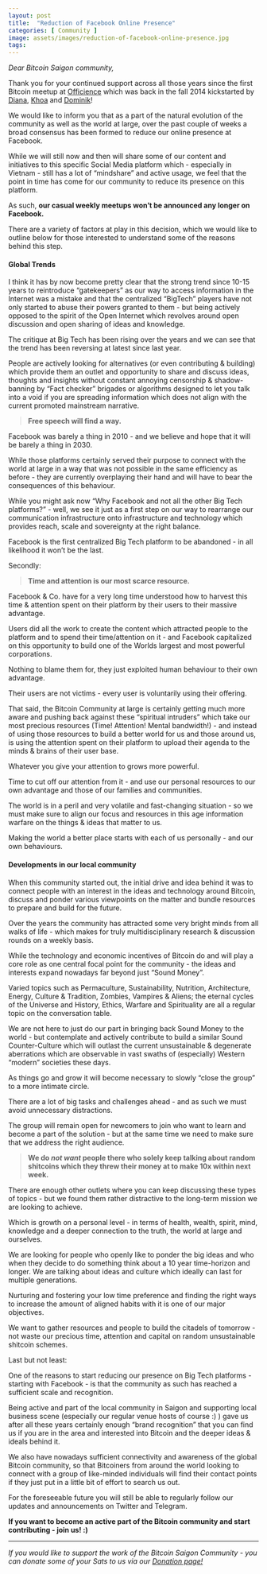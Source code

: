 ```yaml
---
layout: post
title:  "Reduction of Facebook Online Presence"
categories: [ Community ]
image: assets/images/reduction-of-facebook-online-presence.jpg
tags:
---
```

*Dear Bitcoin Saigon community,*

Thank you for your continued support across all those years since the first Bitcoin meetup at [Officience](https://officience.com/) which was back in the fall 2014 kickstarted by [Diana](https://twitter.com/DHQNgo), [Khoa](https://twitter.com/dkhoatr) and [Dominik](http://www.twitter.com/DominikWeil)!

We would like to inform you that as a part of the natural evolution of the community as well as the world at large, over the past couple of weeks a broad consensus has been formed to reduce our online presence at Facebook.

While we will still now and then will share some of our content and initiatives to this specific Social Media platform which - especially in Vietnam - still has a lot of “mindshare” and active usage, we feel that the point in time has come for our community to reduce its presence on this platform.

As such, **our casual weekly meetups won’t be announced any longer on Facebook.**

There are a variety of factors at play in this decision, which we would like to outline below for those interested to understand some of the reasons behind this step.

#### Global Trends

I think it has by now become pretty clear that the strong trend since 10-15 years to reintroduce “gatekeepers” as our way to access information in the Internet was a mistake and that the centralized “BigTech” players have not only started to abuse their powers granted to them - but being actively opposed to the spirit of the Open Internet which revolves around open discussion and open sharing of ideas and knowledge.

The critique at Big Tech has been rising over the years and we can see that the trend has been reversing at latest since last year.

People are actively looking for alternatives (or even contributing & building) which provide them an outlet and opportunity to share and discuss ideas, thoughts and insights without constant annoying censorship & shadow-banning by “Fact checker” brigades or algorithms designed to let you talk into a void if you are spreading information which does not align with the current promoted mainstream narrative.

> **Free speech will find a way.**

Facebook was barely a thing in 2010 - and we believe and hope that it will be barely a thing in 2030.

While those platforms certainly served their purpose to connect with the world at large in a way that was not possible in the same efficiency as before - they are currently overplaying their hand and will have to bear the consequences of this behaviour.

While you might ask now “Why Facebook and not all the other Big Tech platforms?” - well, we see it just as a first step on our way to rearrange our communication infrastructure onto infrastructure and technology which provides reach, scale and sovereignty at the right balance.

Facebook is the first centralized Big Tech platform to be abandoned - in all likelihood it won’t be the last.

Secondly:

> **Time and attention is our most scarce resource.**

Facebook & Co. have for a very long time understood how to harvest this time & attention spent on their platform by their users to their massive advantage.

Users did all the work to create the content which attracted people to the platform and to spend their time/attention on it - and Facebook capitalized on this opportunity to build one of the Worlds largest and most powerful corporations.

Nothing to blame them for, they just exploited human behaviour to their own advantage.

Their users are not victims - every user is voluntarily using their offering.

That said, the Bitcoin Community at large is certainly getting much more aware and pushing back against these “spiritual intruders” which take our most precious resources (Time! Attention! Mental bandwidth!) - and instead of using those resources to build a better world for us and those around us, is using the attention spent on their platform to upload their agenda to the minds & brains of their user base.

Whatever you give your attention to grows more powerful.

Time to cut off our attention from it - and use our personal resources to our own advantage and those of our families and communities.

The world is in a peril and very volatile and fast-changing situation - so we must make sure to align our focus and resources in this age information warfare on the things & ideas that matter to us.

Making the world a better place starts with each of us personally - and our own behaviours.

#### Developments in our local community

When this community started out, the initial drive and idea behind it was to connect people with an interest in the ideas and technology around Bitcoin, discuss and ponder various viewpoints on the matter and bundle resources to prepare and build for the future.

Over the years the community has attracted some very bright minds from all walks of life - which makes for truly multidisciplinary research & discussion rounds on a weekly basis.

While the technology and economic incentives of Bitcoin do and will play a core role as one central focal point for the community - the ideas and interests expand nowadays far beyond just “Sound Money”.

Varied topics such as Permaculture, Sustainability, Nutrition, Architecture, Energy, Culture & Tradition, Zombies, Vampires & Aliens; the eternal cycles of the Universe and History, Ethics, Warfare and Spirituality are all a regular topic on the conversation table. 

We are not here to just do our part in bringing back Sound Money to the world - but contemplate and actively contribute to build a similar Sound Counter-Culture which will outlast the current unsustainable & degenerate aberrations which are observable in vast swaths of (especially) Western “modern” societies these days.

As things go and grow it will become necessary to slowly “close the group” to a more intimate circle.

There are a lot of big tasks and challenges ahead - and as such we must avoid unnecessary distractions.

The group will remain open for newcomers to join who want to learn and become a part of the solution - but at the same time we need to make sure that we address the right audience.

>**We do *not want* people there who solely keep talking about random shitcoins which they threw their money at to make 10x within next week.**

There are enough other outlets where you can keep discussing these types of topics - but we found them rather distractive to the long-term mission we are looking to achieve.

Which is growth on a personal level - in terms of health, wealth, spirit, mind, knowledge and a deeper connection to the truth, the world at large and ourselves.

We are looking for people who openly like to ponder the big ideas and who when they decide to do something think about a 10 year time-horizon and longer. 
We are talking about ideas and culture which ideally can last for multiple generations.

Nurturing and fostering your low time preference and finding the right ways to increase the amount of aligned habits with it is one of our major objectives.

We want to gather resources and people to build the citadels of tomorrow - not waste our precious time, attention and capital on random unsustainable shitcoin schemes.


Last but not least:

One of the reasons to start reducing our presence on Big Tech platforms - starting with Facebook - is that the community as such has reached a sufficient scale and recognition.

Being active and part of the local community in Saigon and supporting local business scene (especially our regular venue hosts of course :) ) gave us after all these years certainly enough “brand recognition” that you can find us if you are in the area and interested into Bitcoin and the deeper ideas & ideals behind it.

We also have nowadays sufficient connectivity and awareness of the global Bitcoin community, so that Bitcoiners from around the world looking to connect with a group of like-minded individuals will find their contact points if they just put in a little bit of effort to search us out.

For the foreseeable future you will still be able to regularly follow our updates and announcements on Twitter and Telegram.

**If you want to become an active part of the Bitcoin community and start contributing - join us! :)**

---

*If you would like to support the work of the Bitcoin Saigon Community - you can donate some of your Sats to us via our [Donation page!](https://bitcoinsaigon.org/donate-satoshis)*